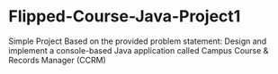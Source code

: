 # Flipped-Course-Java-Project1
Simple Project Based on the provided problem statement: Design and implement a console-based Java application called Campus Course &amp; Records Manager (CCRM)
